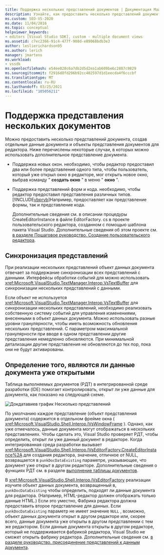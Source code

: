 ```yaml
---
title: Поддержка нескольких представлений документов | Документация Майкрософт
description: Узнайте, как предоставить несколько представлений документа с помощью отдельных объектов документа и представления документа для пользовательского редактора в пакете SDK для Visual Studio.
ms.custom: SEO-VS-2020
ms.date: 11/04/2016
ms.topic: conceptual
helpviewer_keywords:
- editors [Visual Studio SDK], custom - multiple document views
ms.assetid: c7ec2366-91c4-477f-908d-e89068bdb3e3
author: leslierichardson95
ms.author: lerich
manager: jmartens
ms.workload:
- vssdk
ms.openlocfilehash: e54ee028c6a7db2d5d2ea1ab609be6c2887c9829
ms.sourcegitcommit: f2916d8fd296b92cc402597d1d1eecda4f6cccbf
ms.translationtype: MT
ms.contentlocale: ru-RU
ms.lasthandoff: 03/25/2021
ms.locfileid: "105056211"
---
```

# <a name="supporting-multiple-document-views"></a>Поддержка представления нескольких документов
Можно предоставить несколько представлений документа, создав отдельные данные документа и объекты представления документов для редактора. Ниже перечислены некоторые случаи, в которых можно использовать дополнительное представление документа.

- Поддержка новых окон. необходимо, чтобы редактор предоставил два или более представления одного типа, чтобы пользователь, который уже открыл окно в редакторе, мог открыть новое окно, выбрав команду " **создать окно** " в меню " **окно** ".

- Поддержка представлений форм и кода. необходимо, чтобы редактор предоставил представления различных типов. [!INCLUDE[vbprvb](../code-quality/includes/vbprvb_md.md)]Например, предоставляет как представление формы, так и представление кода.

  Дополнительные сведения см. в описании процедуры CreateEditorInstance в файле EditorFactory. cs в проекте пользовательского редактора, созданном с помощью шаблона пакета Visual Studio. Дополнительные сведения об этом проекте см. [в разделе Пошаговое руководство. Создание пользовательского редактора](../extensibility/walkthrough-creating-a-custom-editor.md).

## <a name="synchronizing-views"></a>Синхронизация представлений
 При реализации нескольких представлений объект данных документа отвечает за поддержание синхронизации всех представлений с данными. Интерфейсы обработки событий для можно использовать <xref:Microsoft.VisualStudio.TextManager.Interop.VsTextBuffer> для синхронизации нескольких представлений с данными.

 Если объект не используется <xref:Microsoft.VisualStudio.TextManager.Interop.VsTextBuffer> для синхронизации нескольких представлений, необходимо реализовать собственную систему событий для управления изменениями, внесенными в объект данных документа. Можно использовать разные уровни гранулярности, чтобы иметь возможность обновления нескольких представлений. С параметром максимальной гранулярности при вводе в одном представлении другие представления немедленно обновляются. При минимальной детализации другие представления не обновляются до тех пор, пока они не будут активированы.

## <a name="determining-whether-document-data-is-already-open"></a>Определение того, являются ли данные документа уже открытыми
 Таблица выполняемых документов (РДТ) в интегрированной среде разработки (IDE) помогает контролировать, открыт ли уже данные для документа, как показано на следующей схеме.

 ![Докдатавиев график](../extensibility/media/docdataview.gif "докдатавиев") Несколько представлений

 По умолчанию каждое представление (объект представления документа) содержится в отдельном фрейме окна ( <xref:Microsoft.VisualStudio.Shell.Interop.IVsWindowFrame> ). Однако, как уже отмечалось, данные документа могут отображаться в нескольких представлениях. Чтобы сделать это, Visual Studio проверяет РДТ, чтобы определить, открыт ли уже данный документ в редакторе. Когда интегрированная среда разработки вызывает <xref:Microsoft.VisualStudio.Shell.Interop.IVsEditorFactory.CreateEditorInstance%2A> для создания редактора, значение, отличное от NULL, возвращается в `punkDocDataExisting` параметре, указывающее, что документ уже открыт в другом редакторе. Дополнительные сведения о функциях РДТ см. в разделе [выполнение таблицы документов](../extensibility/internals/running-document-table.md).

 В <xref:Microsoft.VisualStudio.Shell.Interop.IVsEditorFactory> реализации изучите объект данных документа, возвращенный в, `punkDocDataExisting` чтобы определить, подходят ли данные документа для редактора. (Например, HTML-редактор должен отображать только данные HTML.) Если это уместно, Фабрика редактора должна предоставить второе представление для данных. Если `punkDocDataExisting` параметр не имеет значение `NULL` , возможно, объект данных документа открыт в другом редакторе или, скорее всего, данные документа уже открыты в другом представлении с тем же редактором. Если данные документа открыты в другом редакторе, который не поддерживается фабрикой редактора, Visual Studio не сможет открыть фабрику редактора. Дополнительные сведения см. [в разделе руководство. присоединение представлений к данным документа](../extensibility/how-to-attach-views-to-document-data.md).

